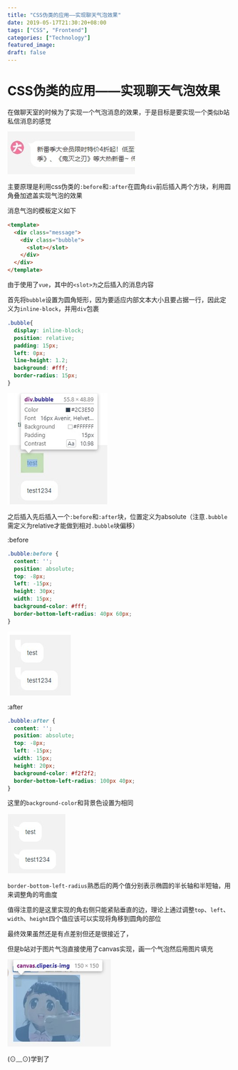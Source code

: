 ```yaml
---
title: "CSS伪类的应用——实现聊天气泡效果"
date: 2019-05-17T21:30:20+08:00
tags: ["CSS", "Frontend"]
categories: ["Technology"]
featured_image:
draft: false
---
```


# CSS伪类的应用——实现聊天气泡效果

在做聊天室的时候为了实现一个气泡消息的效果，于是目标是要实现一个类似b站私信消息的感觉

![bili](/images/bili.jpg)


主要原理是利用css伪类的`:before`和`:after`在圆角`div`前后插入两个方块，利用圆角叠加遮盖实现气泡的效果

消息气泡的模板定义如下

```html
<template>
  <div class="message">
    <div class="bubble">
      <slot></slot>
    </div>
  </div>
</template>
```

由于使用了`vue`，其中的`<slot>为`之后插入的消息内容

首先将`bubble`设置为圆角矩形，因为要适应内部文本大小且要占据一行，因此定义为`inline-block`，并用`div`包裹

```css
.bubble{
  display: inline-block;
  position: relative;
  padding: 15px;
  left: 0px;
  line-height: 1.2; 
  background: #fff;
  border-radius: 15px;
}
```

![inline](/images/inlineblock.jpg)

之后插入先后插入一个`:before`和`:after`块，位置定义为absolute（注意`.bubble`需定义为relative才能做到相对`.bubble`块偏移）

:before

```css
.bubble:before {
  content: '';
  position: absolute;
  top: -8px;
  left: -15px;
  height: 30px;
  width: 15px;
  background-color: #fff;  
  border-bottom-left-radius: 40px 60px;
}
```

![before](/images/before.jpg)

:after

```css
.bubble:after {
  content: '';
  position: absolute;
  top: -8px;
  left: -15px;
  width: 15px;
  height: 20px;
  background-color: #f2f2f2;
  border-bottom-left-radius: 100px 40px;
}
```

这里的`background-color`和背景色设置为相同

![before](/images/after.jpg)

`border-bottom-left-radius`熟悉后的两个值分别表示椭圆的半长轴和半短轴，用来调整角的弯曲度

值得注意的是这里实现的角右侧只能紧贴垂直的边，理论上通过调整`top`、`left`、`width`、`height`四个值应该可以实现将角移到圆角的部位

最终效果虽然还是有点差别但还是很接近了，

但是b站对于图片气泡直接使用了canvas实现，画一个气泡然后用图片填充

![canvas](/images/canvas.jpg)

(⊙﹏⊙)学到了